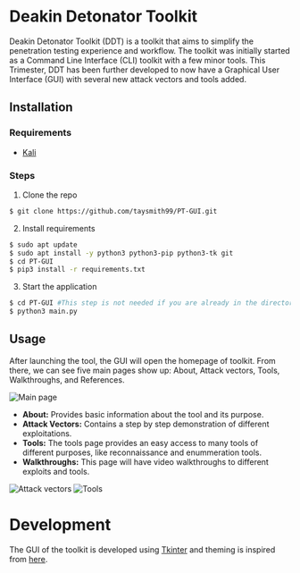# Deakin Detonator Toolkit


Deakin Detonator Toolkit (DDT) is a toolkit that aims to simplify the penetration testing experience and workflow. The toolkit was initially started as a Command Line Interface (CLI) toolkit with a few minor tools. This Trimester, DDT has been further developed to now have a Graphical User Interface (GUI) with several new attack vectors and tools added.

## Installation

### Requirements
* [Kali](https://www.kali.org/)

### Steps

1. Clone the repo
```bash
$ git clone https://github.com/taysmith99/PT-GUI.git
```

2. Install requirements

```bash
$ sudo apt update
$ sudo apt install -y python3 python3-pip python3-tk git
$ cd PT-GUI
$ pip3 install -r requirements.txt
```

3. Start the application

```bash
$ cd PT-GUI #This step is not needed if you are already in the directory.
$ python3 main.py
```

## Usage

After launching the tool, the GUI will open the homepage of toolkit. From there, we can see five main pages show up: About, Attack vectors, Tools, Walkthroughs, and References.

![Main page](https://gyazo.com/0c511c5fd1e5c8ce65247fb8e6b6b9e3.png)

- **About:** Provides basic information about the tool and its purpose.
- **Attack Vectors:** Contains a step by step demonstration of different exploitations.
- **Tools:** The tools page provides an easy access to many tools of different purposes, like reconnaissance and enummeration tools.
- **Walkthroughs:** This page will have video walkthroughs to different exploits and tools.

![Attack vectors](https://gyazo.com/1541331284ea3c948c54dbf1dc356b9a.png)
![Tools](https://gyazo.com/8278a773d58cbc0332104ab4fba69c27.png)

# Development

The GUI of the toolkit is developed using [Tkinter](https://docs.python.org/3/library/tkinter.html) and theming is inspired from [here](https://github.com/rdbende/Azure-ttk-theme).
